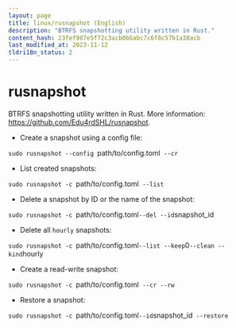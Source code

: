 ```yaml
---
layout: page
title: linux/rusnapshot (English)
description: "BTRFS snapshotting utility written in Rust."
content_hash: 23fef987e5f72c3acb0bbabc7c6f8c57b1a38acb
last_modified_at: 2023-11-12
tldri18n_status: 2
---
```

# rusnapshot

BTRFS snapshotting utility written in Rust.
More information: <https://github.com/Edu4rdSHL/rusnapshot>.

- Create a snapshot using a config file:

`sudo rusnapshot --config `<span class="tldr-var badge badge-pill bg-dark-lm bg-white-dm text-white-lm text-dark-dm font-weight-bold">path/to/config.toml</span>` --cr`

- List created snapshots:

`sudo rusnapshot -c `<span class="tldr-var badge badge-pill bg-dark-lm bg-white-dm text-white-lm text-dark-dm font-weight-bold">path/to/config.toml</span>` --list`

- Delete a snapshot by ID or the name of the snapshot:

`sudo rusnapshot -c `<span class="tldr-var badge badge-pill bg-dark-lm bg-white-dm text-white-lm text-dark-dm font-weight-bold">path/to/config.toml</span>` --del --id `<span class="tldr-var badge badge-pill bg-dark-lm bg-white-dm text-white-lm text-dark-dm font-weight-bold">snapshot_id</span>

- Delete all `hourly` snapshots:

`sudo rusnapshot -c `<span class="tldr-var badge badge-pill bg-dark-lm bg-white-dm text-white-lm text-dark-dm font-weight-bold">path/to/config.toml</span>` --list --keep `<span class="tldr-var badge badge-pill bg-dark-lm bg-white-dm text-white-lm text-dark-dm font-weight-bold">0</span>` --clean --kind `<span class="tldr-var badge badge-pill bg-dark-lm bg-white-dm text-white-lm text-dark-dm font-weight-bold">hourly</span>

- Create a read-write snapshot:

`sudo rusnapshot -c `<span class="tldr-var badge badge-pill bg-dark-lm bg-white-dm text-white-lm text-dark-dm font-weight-bold">path/to/config.toml</span>` --cr --rw`

- Restore a snapshot:

`sudo rusnapshot -c `<span class="tldr-var badge badge-pill bg-dark-lm bg-white-dm text-white-lm text-dark-dm font-weight-bold">path/to/config.toml</span>` --id `<span class="tldr-var badge badge-pill bg-dark-lm bg-white-dm text-white-lm text-dark-dm font-weight-bold">snapshot_id</span>` --restore`
